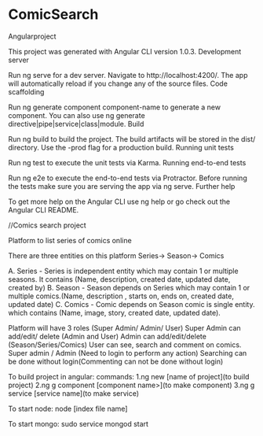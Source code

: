 # ComicSearch
Angularproject

This project was generated with Angular CLI version 1.0.3.
Development server

Run ng serve for a dev server. Navigate to http://localhost:4200/. The app will automatically reload if you change any of the source files.
Code scaffolding

Run ng generate component component-name to generate a new component. You can also use ng generate directive|pipe|service|class|module.
Build

Run ng build to build the project. The build artifacts will be stored in the dist/ directory. Use the -prod flag for a production build.
Running unit tests

Run ng test to execute the unit tests via Karma.
Running end-to-end tests

Run ng e2e to execute the end-to-end tests via Protractor. Before running the tests make sure you are serving the app via ng serve.
Further help

To get more help on the Angular CLI use ng help or go check out the Angular CLI README.

//Comics search project

Platform to list series of comics online

There are three entities on this platform Series-> Season-> Comics

A. Series - Series is independent entity which may contain 1 or multiple seasons. It contains (Name, description, created date, updated date, created by)
B. Season - Season depends on Series which may contain 1 or multiple comics.(Name, description , starts on, ends on, created date, updated date)
C. Comics - Comic depends on Season comic is single entity. which contains (Name, image, story, created date, updated date).

Platform will have 3 roles (Super Admin/ Admin/ User)
Super Admin can add/edit/ delete (Admin and User)
Admin can add/edit/delete (Season/Series/Comics)
User can see, search and comment on comics.
Super admin / Admin (Need to login to perform any action)
Searching can be done without login(Commenting can not be done without login)

To build project in angular:
commands:
1.ng new [name of project](to build project)
2.ng g component [component name>](to make component)
3.ng g service [service name](to make service)



To start node:
node [index file name]


To start mongo:
sudo service mongod start






